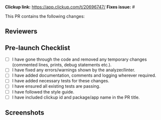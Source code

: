 **Clickup link:** https://app.clickup.com/t/20696747/<!-- Ticket id here, Remove this line if this PR is not for a task -->
**Fixes issue:** #<!-- Issue number here, Remove this line if this PR isn't related to any issue -->

This PR contains the following changes:

<!-- Provide a meaningful description or list of changes in this PR -->

## Reviewers

<!-- Tag the reviewers of this PR -->

## Pre-launch Checklist

<!-- Put an `x` in all the boxes that apply ([x]) -->

- [ ] I have gone through the code and removed any temporary changes (commented lines, prints, debug statements etc.).
- [ ] I have fixed any errors/warnings shown by the analyzer/linter.
- [ ] I have added documentation, comments and logging wherever required.
- [ ] I have added necessary tests for these changes.
- [ ] I have ensured all existing tests are passing.
- [ ] I have followed the style guide.
- [ ] I have included clickup id and package/app name in the PR title.

## Screenshots

<!-- Remove this section if there aren't any screenshots -->
